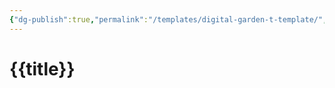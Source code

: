 ```yaml
---
{"dg-publish":true,"permalink":"/templates/digital-garden-t-template/","created":"2023-12-26T21:00:07.765+09:00","updated":"2023-12-26T21:00:32.313+09:00"}
---
```


# {{title}}
